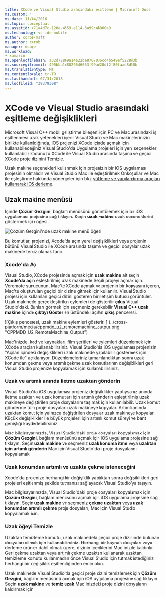 ```yaml
---
title: XCode ve Visual Studio arasındaki eşitleme | Microsoft Docs
ms.custom: ''
ms.date: 11/04/2016
ms.topic: conceptual
ms.assetid: c71a4d7c-120e-4559-a114-3a99c4b860a9
ms.technology: vs-ide-mobile
author: corob-msft
ms.author: corob
manager: douge
ms.workload:
- xamarin
ms.openlocfilehash: a32d72869a14e22ba8707036cd4b549ef5228d3b
ms.sourcegitcommit: 495bba1d8029646653f99ad20df2f80faad8d58b
ms.translationtype: MT
ms.contentlocale: tr-TR
ms.lasthandoff: 07/31/2018
ms.locfileid: "39379308"
---
```

# <a name="sync-changes-between-xcode-and-visual-studio"></a>XCode ve Visual Studio arasındaki eşitleme değişiklikleri
Microsoft Visual C++ mobil geliştirme bileşeni için PC ve Mac arasındaki iş eşitlenmesi uzak yetenekleri içerir Visual Studio ve Mac makinelerinizin birlikte kullanıldığında, iOS projenizi XCode içinde açmak için kullanabileceğiniz Visual Studio'da Uygulama projeleri için yeni seçenekler kullanılabilir kodunuzu XCode ile Visual Studio arasında taşıma ve geçici XCode proje dizinini Temizle.

 Uzak makine seçenekleri kullanmak için projenizin bir iOS uygulaması projesinin olmalıdır ve Visual Studio Mac ile eşleştirilmek Önkoşullar ve Mac ile eşleştirme hakkında yönergeler için bkz [yükleme ve yapılandırma araçları kullanarak iOS derleme](../cross-platform/install-and-configure-tools-to-build-using-ios.md).

## <a name="the-remote-machine-menu"></a>Uzak makine menüsü
 İçinde **Çözüm Gezgini**, bağlam menüsünü görüntülemek için bir iOS uygulaması projesine sağ tıklayın. Seçin **uzak makine** uzak seçeneklerini göstermek için öğesi.

 ![Çözüm Gezgini'nde uzak makine menü öğesi](../cross-platform/media/cppmdd_u2_remotemachine_menu.jpg "CPPMDD_U2_RemoteMachine_Menu")

 Bu komutlar, projenizi, Xcode'da açın yerel değişiklikleri veya projenin bütünü Visual Studio ile XCode arasında taşıma ve geçici dosyalar uzak makinede temiz olanak tanır.

### <a name="open-in-xcode"></a>Xcode'da Aç
 Visual Studio, XCode projesinde açmak için **uzak makine** alt seçin **Xcode'da açın** eşleştirilmiş uzak makinede Seçili projeyi açmak için. Vcremote sunucunun, Mac'te XCode açmak ve projenin bir kopyasını içeren, Mac'te oluşturulan geçici bir dizine gitmek için kullanılır. Visual Studio projesi için kullanılan geçici dizini gösteren bir iletişim kutusu görüntüler. Uzak makinede gerçekleştirilen eylemleri de gösterilir **çıkış** Visual Studio'daki. Bunları görmek için seçmeniz gerekebilir **Visual C++ uzak makine** içinde **çıktıyı Göster** en üstündeki açılan **çıkış** penceresi.

 ![Çıkış penceresi, uzak makine eylemleri gösterir. ] (../cross-platform/media/cppmdd_u2_remotemachine_output.png "CPPMDD_U2_RemoteMachine_Output")

 Mac'inizde, kod ve kaynakları, film şeritleri ve eylemleri düzenlemek için XCode araçları kullanabilirsiniz. Visual Studio'da iOS uygulaması projenizin "Açılan içindeki değişiklikleri uzak makinede yapılabilir göstermek için XCode ile" açıklanıyor. Düzenlemeleriniz tamamlandıktan sonra uzak konumdan çekme veya artımlı çekme uzak komutlarının değişiklikleri geri Visual Studio projenize kopyalamak için kullanabilirsiniz.

### <a name="push-to-remote-and-incremental-push-to-remote"></a>Uzak ve artımlı anında iletme uzaktan gönderin
 Visual Studio'da iOS uygulaması projeniz değişiklikler yaptıysanız anında iletme uzaktan ve uzak komutları için artımlı gönderin eşleştirilmiş uzak makineye değiştirilen proje dosyalarını taşımak için kullanılabilir. Uzak komut gönderme tüm proje dosyaları uzak makineye kopyalar. Artımlı anında uzaktan komut için yalnızca değiştirilen dosyalar uzak makineye kopyalar. Küçük değişiklikler ile büyük projeleri için artımlı komut süreyi ve bant genişliği kaydedebilirsiniz.

 Mac bilgisayarınızda, Visual Studio'daki proje dosyaları kopyalamak için **Çözüm Gezgini**, bağlam menüsünü açmak için iOS uygulama projesine sağ tıklayın. Seçin **uzak makine** ve seçmeniz **uzak konuma itme** veya **uzaktan için artımlı gönderin** Mac için Visual Studio'dan proje dosyalarını kopyalamak

### <a name="pull-from-remote-and-incremental-pull-from-remote"></a>Uzak konumdan artımlı ve uzakta çekme isteneceğini
 Xcode'da projenize herhangi bir değişiklik yaptıktan sonra değişiklikleri geri projeleri eşitlenmiş şekilde tutmanızı sağlayacak Visual Studio'ya taşıyın.

 Mac bilgisayarınızda, Visual Studio'daki proje dosyaları kopyalamak için **Çözüm Gezgini**, bağlam menüsünü açmak için iOS uygulama projesine sağ tıklayın. Seçin **uzak makine** ve seçmeniz **çekme uzaktan** veya **uzak konumdan artımlı çekme** proje dosyaları, Mac için Visual Studio kopyalamak için.

### <a name="clean-remote"></a>Uzak öğeyi Temizle
 Uzaktan temizleme komutu, uzak makinedeki geçici proje dizininde bulunan dosyaları silmek için kullanabilirsiniz. Herhangi bir kaynak dosyaları veya derleme ürünler dahil olmak üzere, dizinin içeriklerini Mac'inizde kaldırılır Geri çekme uzaktan veya artımlı çekme uzaktan kullanarak uzaktan temizleme komutu kullanmadan önce Visual Studio için tutmak istediğiniz herhangi bir değişiklik eşitlendiğinden emin olun.

 Uzak makinede Visual Studio'da geçici proje dizini temizlemek için **Çözüm Gezgini**, bağlam menüsünü açmak için iOS uygulama projesine sağ tıklayın. Seçin **uzak makine** ve **temiz uzak** Mac'inizdeki proje dizini dosyaların kaldırmak için